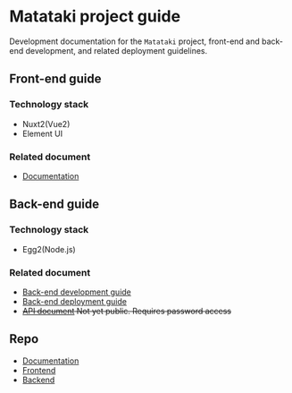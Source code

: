 # Matataki project guide

Development documentation for the `Matataki` project, front-end and back-end development, and related deployment guidelines.

## Front-end guide

### Technology stack

- Nuxt2(Vue2)
- Element UI

### Related document

- [Documentation](./front-end-guide.md)

## Back-end guide

### Technology stack

- Egg2(Node.js)

### Related document

- [Back-end development guide](./backend-development-guide.md)
- [Back-end deployment guide](./backend-deployment-guide.md)
- ~~[API document](https://apifox.com/apidoc/shared-95636dd3-7aa6-463d-afd9-9468c9984785) Not yet public. Requires password access~~



## Repo
- [Documentation](https://github.com/Matataki-io/documentation)
- [Frontend](https://github.com/Matataki-io/matataki-frontend)
- [Backend](https://github.com/Matataki-io/matataki-backend)